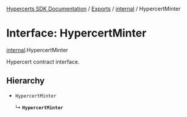 [Hypercerts SDK Documentation](../README.md) / [Exports](../modules.md) / [internal](../modules/internal.md) / HypercertMinter

# Interface: HypercertMinter

[internal](../modules/internal.md).HypercertMinter

Hypercert contract interface.

## Hierarchy

- `HypercertMinter`

  ↳ **`HypercertMinter`**
